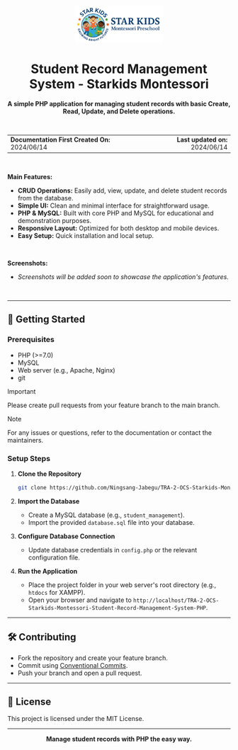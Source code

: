 <p align="center">
    <img src="./assets/images/Star_Kids_Montessori_Preschool_Logo.png" alt="Project Logo" width="200" style="height:auto; borderRadius: 30%;">
</p>

<h1 align="center">Student Record Management System - Starkids Montessori</h1>

<p align="center"><b>A simple PHP application for managing student records with basic Create, Read, Update, and Delete operations.</b></p>

<br>

<table width="100%">
  <tr>
    <td align="left"><b>Documentation First Created On:</b> 2024/06/14</td>
    <td align="right"><b>Last updated on:</b> 2024/06/14</td>
  </tr>
</table>

<br>

**Main Features:**

- **CRUD Operations:** Easily add, view, update, and delete student records from the database.
- **Simple UI:** Clean and minimal interface for straightforward usage.
- **PHP & MySQL:** Built with core PHP and MySQL for educational and demonstration purposes.
- **Responsive Layout:** Optimized for both desktop and mobile devices.
- **Easy Setup:** Quick installation and local setup.

<br>

<!-- Replace the below section with your screenshots -->
**Screenshots:**

- _Screenshots will be added soon to showcase the application's features._

<br>

---

## 🚀 Getting Started

### Prerequisites

- PHP (>=7.0)
- MySQL
- Web server (e.g., Apache, Nginx)
- git

> [!IMPORTANT]
> Please create pull requests from your feature branch to the main branch.

> [!NOTE]
> For any issues or questions, refer to the documentation or contact the maintainers.

### Setup Steps

1. **Clone the Repository**

    ```bash
    git clone https://github.com/Ningsang-Jabegu/TRA-2-OCS-Starkids-Montessori-Student-Record-Management-System-PHP.git
    ```

2. **Import the Database**

    - Create a MySQL database (e.g., `student_management`).
    - Import the provided `database.sql` file into your database.

3. **Configure Database Connection**

    - Update database credentials in `config.php` or the relevant configuration file.

4. **Run the Application**

    - Place the project folder in your web server's root directory (e.g., `htdocs` for XAMPP).
    - Open your browser and navigate to `http://localhost/TRA-2-OCS-Starkids-Montessori-Student-Record-Management-System-PHP`.

---

## 🛠️ Contributing

- Fork the repository and create your feature branch.
- Commit using [Conventional Commits](https://www.conventionalcommits.org/en/v1.0.0/).
- Push your branch and open a pull request.

---

## 📄 License

This project is licensed under the MIT License.

---

<p align="center"><b>Manage student records with PHP the easy way.</b></p>
